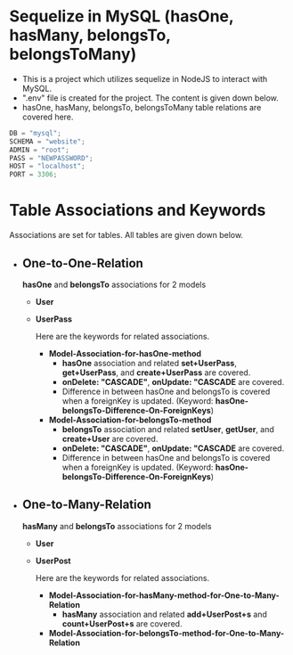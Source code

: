 # Sequelize in MySQL (hasOne, hasMany, belongsTo, belongsToMany)

- This is a project which utilizes sequelize in NodeJS to interact with MySQL.
- ".env" file is created for the project. The content is given down below.
- hasOne, hasMany, belongsTo, belongsToMany table relations are covered here.

```javascript
DB = "mysql";
SCHEMA = "website";
ADMIN = "root";
PASS = "NEWPASSWORD";
HOST = "localhost";
PORT = 3306;
```

# Table Associations and Keywords

Associations are set for tables. All tables are given down below.

- ## One-to-One-Relation <br>

    **hasOne** and **belongsTo** associations for 2 models 
    - **User** 
    - **UserPass**

        Here are the keywords for related associations.
        - **Model-Association-for-hasOne-method**
            - **hasOne** association and related **set+UserPass**, **get+UserPass**, and  **create+UserPass** are covered.
            - **onDelete: "CASCADE"**, **onUpdate: "CASCADE** are covered.
            - Difference in between hasOne and belongsTo is covered when a foreignKey is updated. (Keyword: **hasOne-belongsTo-Difference-On-ForeignKeys**)
        - **Model-Association-for-belongsTo-method**
            - **belongsTo** association and related **setUser**, **getUser**, and **create+User** are covered.
            - **onDelete: "CASCADE"**, **onUpdate: "CASCADE** are covered.
            - Difference in between hasOne and belongsTo is covered when a foreignKey is updated. (Keyword: **hasOne-belongsTo-Difference-On-ForeignKeys**)

- ## One-to-Many-Relation <br>

    **hasMany** and **belongsTo** associations for 2 models 
    - **User** 
    - **UserPost**

        Here are the keywords for related associations.
        - **Model-Association-for-hasMany-method-for-One-to-Many-Relation**
            - **hasMany** association and related **add+UserPost+s** and **count+UserPost+s** are covered.
        - **Model-Association-for-belongsTo-method-for-One-to-Many-Relation**
